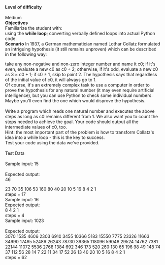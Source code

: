 <br>
<b>Level of difficulty</b>
<br>
<br>
Medium
<br>
<b>Objectives</b>
<br>
Familiarize the student with:
<br>
using the <b>while loop</b>;
converting verbally defined loops into actual Python code.
<br>
<b>Scenario</b>
In 1937, a German mathematician named Lothar Collatz formulated an intriguing hypothesis (it still remains unproven) which can be described in the following way:

take any non-negative and non-zero integer number and name it c0;
if it's even, evaluate a new c0 as c0 ÷ 2;
otherwise, if it's odd, evaluate a new c0 as 3 × c0 + 1;
if c0 ≠ 1, skip to point 2.
The hypothesis says that regardless of the initial value of c0, it will always go to 1.
<br>
Of course, it's an extremely complex task to use a computer in order to prove the hypothesis for any natural number (it may even require artificial intelligence), but you can use Python to check some individual numbers. Maybe you'll even find the one which would disprove the hypothesis.
<br>
<br>
Write a program which reads one natural number and executes the above steps as long as c0 remains different from 1. We also want you to count the steps needed to achieve the goal. Your code should output all the intermediate values of c0, too.
<br>
Hint: the most important part of the problem is how to transform Collatz's idea into a while loop - this is the key to success.
<br>
Test your code using the data we've provided.
<br>
<br>
Test Data
<br>
<br>
Sample input: 15
<br>
<br>
Expected output:
<br>
46

23
70
35
106
53
160
80
40
20
10
5
16
8
4
2
1
<br>
steps = 17
<br>
Sample input: 16
<br>
Expected output:
<br>
8
4
2
1
<br>
steps = 4
<br>
Sample input: 1023
<br>
<br>
Expected output:
<br>
3070
1535
4606
2303
6910
3455
10366
5183
15550
7775
23326
11663
34990
17495
52486
26243
78730
39365
118096
59048
29524
14762
7381
22144
11072
5536
2768
1384
692
346
173
520
260
130
65
196
98
49
148
74
37
112
56
28
14
7
22
11
34
17
52
26
13
40
20
10
5
16
8
4
2
1
<br>
steps = 62
